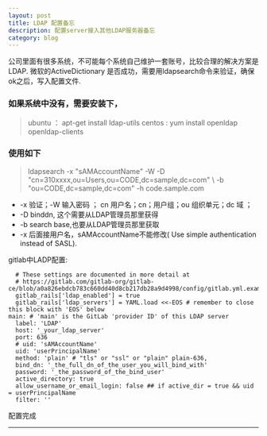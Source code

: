 ```yaml
---
layout: post
title: LDAP 配置备忘
description: 配置server接入其他LDAP服务器备忘
category: blog
---
```


公司里面有很多系统，不可能每个系统自己维护一套账号，比较合理的解决方案是LDAP. 
微软的ActiveDictionary 是否成功，需要用ldapsearch命令来验证，确保ok之后，写入配置文件.

### 如果系统中没有，需要安装下，

>  ubuntu ： apt-get install ldap-utils
>  centos :  yum install openldap openldap-clients

### 使用如下

>  ldapsearch -x "sAMAccountName" -W -D "cn=310xxxx,ou=Users,ou=CODE,dc=sample,dc=com" \ 
>  -b "ou=CODE,dc=sample,dc=com" -h code.sample.com

<ul>
<li>-x 验证；-W 输入密码 ； cn  用户名；cn；用户组；ou 组织单元；dc 域 ； </li>
<li>-D binddn, 这个需要从LDAP管理员那里获得 </li>
<li>-b search base,也要从LDAP管理员那里获取 </li>
<li>-x 后面接用户名，sAMAccountName不能修改( Use simple authentication instead of SASL).</li>
</ul>

gitlab中LADP配置:

```
  # These settings are documented in more detail at
  # https://gitlab.com/gitlab-org/gitlab-ce/blob/a0a826ebdcb783c660dd40d8cb217db28a9d4998/config/gitlab.yml.example#L136
  gitlab_rails['ldap_enabled'] = true
  gitlab_rails['ldap_servers'] = YAML.load <<-EOS # remember to close this block with 'EOS' below
main: # 'main' is the GitLab 'provider ID' of this LDAP server
  label: 'LDAP'
  host: '_your_ldap_server'
  port: 636
  # uid: 'sAMAccountName' 
  uid: 'userPrincipalName'
  method: 'plain' # "tls" or "ssl" or "plain" plain-636, 
  bind_dn: '_the_full_dn_of_the_user_you_will_bind_with'
  password: '_the_password_of_the_bind_user'
  active_directory: true
  allow_username_or_email_login: false ## if active_dir = true && uid = userPrincipalName 
  filter: ''

```

配置完成

---
